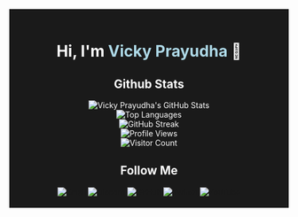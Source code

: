 <div style="background-color: #1a1a1a; padding: 20px; color: white;">
  <div align="center">
    <h1>Hi, I'm <span style="color:lightblue">Vicky Prayudha</span> 👋</h1>
  </div>

  <h2 align="center">Github Stats</h2>
  <div align="center">
    <img src="https://github-readme-stats.vercel.app/api?username=VDpraja&show_icons=true&theme=dark" alt="Vicky Prayudha's GitHub Stats"/>
  </div>

  <div align="center">
    <img src="https://github-readme-stats.vercel.app/api/top-langs/?username=VDpraja&layout=compact&theme=dark" alt="Top Languages"/>
  </div>

  <div align="center">
    <img src="https://github-readme-streak-stats.herokuapp.com/?user=VDpraja&theme=dark" alt="GitHub Streak"/>
  </div>

  <div align="center">
    <img src="https://komarev.com/ghpvc/?username=VDpraja&color=blue" alt="Profile Views"/>
    <br>
    <img src="https://hits.sh/github.com/VDpraja/hits.svg" alt="Visitor Count"/>
  </div>

  <h2 align="center">Follow Me</h2>
  <div align="center">
    <a href="mailto:vickyprayudhaa@gmail.com">
      <img src="https://img.shields.io/badge/Email-D14836?style=flat&logo=gmail&logoColor=white" alt="Email"/>
    </a>
    <a href="https://discord.gg/8nkn2VY">
      <img src="https://img.shields.io/badge/Discord-7289DA?style=flat&logo=discord&logoColor=white" alt="Discord"/>
    </a>
    <a href="https://github.com/VDpraja">
      <img src="https://img.shields.io/badge/GitHub-181717?style=flat&logo=github&logoColor=white" alt="GitHub"/>
    </a>
    <a href="https://twitter.com/VALind">
      <img src="https://img.shields.io/badge/Twitter-1DA1F2?style=flat&logo=twitter&logoColor=white" alt="Twitter"/>
    </a>
    <a href="https://www.youtube.com/@vickyprayudha_">
      <img src="https://img.shields.io/badge/YouTube-FF0000?style=flat&logo=youtube&logoColor=white" alt="YouTube"/>
    </a>
  </div>
</div>
